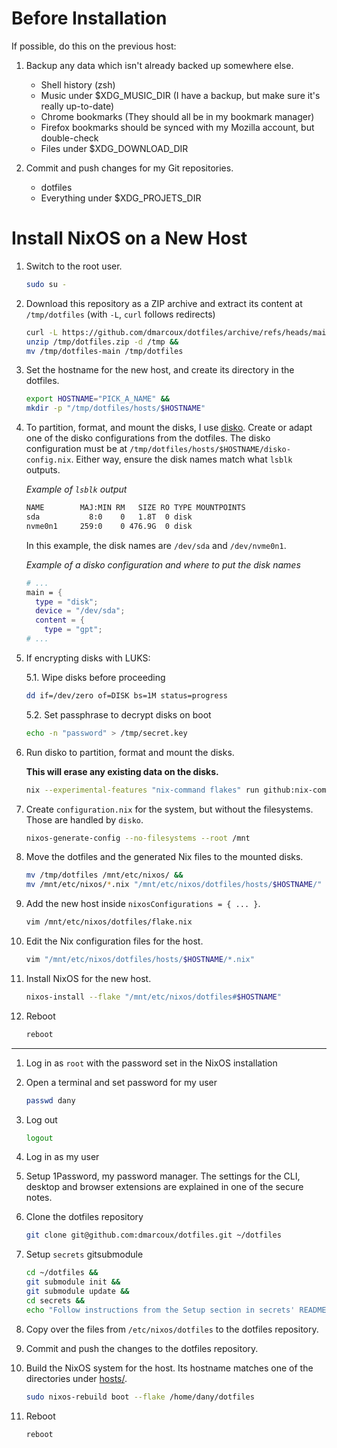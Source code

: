 # Before Installation

If possible, do this on the previous host:

1. Backup any data which isn't already backed up somewhere else.

   - Shell history (zsh)
   - Music under $XDG_MUSIC_DIR (I have a backup, but make sure it's really up-to-date)
   - Chrome bookmarks (They should all be in my bookmark manager)
   - Firefox bookmarks should be synced with my Mozilla account, but double-check
   - Files under $XDG_DOWNLOAD_DIR

2. Commit and push changes for my Git repositories.

   - dotfiles
   - Everything under $XDG_PROJETS_DIR


# Install NixOS on a New Host

1. Switch to the root user.

   ```bash
   sudo su -
   ```

2. Download this repository as a ZIP archive and extract its content at
   `/tmp/dotfiles` (with `-L`, `curl` follows redirects)

   ```bash
   curl -L https://github.com/dmarcoux/dotfiles/archive/refs/heads/main.zip --output /tmp/dotfiles.zip &&
   unzip /tmp/dotfiles.zip -d /tmp &&
   mv /tmp/dotfiles-main /tmp/dotfiles
   ```

3. Set the hostname for the new host, and create its directory in the dotfiles.

   ```bash
   export HOSTNAME="PICK_A_NAME" &&
   mkdir -p "/tmp/dotfiles/hosts/$HOSTNAME"
   ```

4. To partition, format, and mount the disks, I use
   [disko](https://github.com/nix-community/disko). Create or adapt one of the
   disko configurations from the dotfiles. The disko configuration must be at
   `/tmp/dotfiles/hosts/$HOSTNAME/disko-config.nix`. Either way, ensure the disk
   names match what `lsblk` outputs.

   _Example of `lsblk` output_
   ```bash
   NAME        MAJ:MIN RM   SIZE RO TYPE MOUNTPOINTS
   sda           8:0    0   1.8T  0 disk
   nvme0n1     259:0    0 476.9G  0 disk
   ```

   In this example, the disk names are `/dev/sda` and `/dev/nvme0n1`.

   _Example of a disko configuration and where to put the disk names_
   ```nix
   # ...
   main = {
     type = "disk";
     device = "/dev/sda";
     content = {
       type = "gpt";
   # ...
   ```

5. If encrypting disks with LUKS:

   5.1. Wipe disks before proceeding

      ```bash
      dd if=/dev/zero of=DISK bs=1M status=progress
      ```

   5.2. Set passphrase to decrypt disks on boot

      ```bash
      echo -n "password" > /tmp/secret.key
      ```

6. Run disko to partition, format and mount the disks.

   **This will erase any existing data on the disks.**

   ```bash
   nix --experimental-features "nix-command flakes" run github:nix-community/disko/latest -- --mode destroy,format,mount "/tmp/dotfiles/hosts/$HOSTNAME/disko-config.nix"
   ```

7. Create `configuration.nix` for the system, but without the filesystems. Those
   are handled by `disko`.

   ```bash
   nixos-generate-config --no-filesystems --root /mnt
   ```

8. Move the dotfiles and the generated Nix files to the mounted disks.

   ```bash
   mv /tmp/dotfiles /mnt/etc/nixos/ &&
   mv /mnt/etc/nixos/*.nix "/mnt/etc/nixos/dotfiles/hosts/$HOSTNAME/"
   ```

9. Add the new host inside `nixosConfigurations = { ... }`.

   ```bash
   vim /mnt/etc/nixos/dotfiles/flake.nix
   ```

10. Edit the Nix configuration files for the host.

    ```bash
    vim "/mnt/etc/nixos/dotfiles/hosts/$HOSTNAME/*.nix"
    ```

11. Install NixOS for the new host.

    ```bash
    nixos-install --flake "/mnt/etc/nixos/dotfiles#$HOSTNAME"
    ```

12. Reboot

    ```bash
    reboot
    ```

-----

1. Log in as `root` with the password set in the NixOS installation

2. Open a terminal and set password for my user

   ```bash
   passwd dany
   ```

3. Log out

   ```bash
   logout
   ```

4. Log in as my user

5. Setup 1Password, my password manager. The settings for the CLI, desktop and
   browser extensions are explained in one of the secure notes.

6. Clone the dotfiles repository

   ```bash
   git clone git@github.com:dmarcoux/dotfiles.git ~/dotfiles
   ```

7. Setup `secrets` gitsubmodule

   ```bash
   cd ~/dotfiles &&
   git submodule init &&
   git submodule update &&
   cd secrets &&
   echo "Follow instructions from the Setup section in secrets' README"
   ```

8. Copy over the files from `/etc/nixos/dotfiles` to the dotfiles repository.

9. Commit and push the changes to the dotfiles repository.

10. Build the NixOS system for the host. Its hostname matches one of the
    directories under [hosts/](hosts/).

    ```bash
    sudo nixos-rebuild boot --flake /home/dany/dotfiles
    ```

11. Reboot

    ```bash
    reboot
    ```
